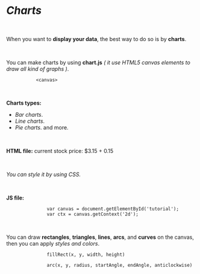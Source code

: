 # ***Charts*** 

<br>

When you want to **display your data**, the best way to do so is by **charts**.

<br>

You can make charts by using **chart.js** *( it use HTML5 canvas elements to draw all kind of graphs )*. 
                 
               <canvas> 

<br>

**Charts types:** 
* *Bar charts*.
* *Line charts*.
* *Pie charts*. 
and more. 

<br>

**HTML file:**
                    <canvas id="stockGraph" width="150" height="150">
                           current stock price: $3.15 + 0.15
                    </canvas>

<br>

*You can style it by using CSS.* 

<br>

**JS file:**

                   var canvas = document.getElementById('tutorial');
                   var ctx = canvas.getContext('2d');

<br>

You can draw **rectangles**, **triangles**, **lines**, **arcs**, and **curves** on the canvas, then you can apply *styles and colors*.

                   fillRect(x, y, width, height)

                   arc(x, y, radius, startAngle, endAngle, anticlockwise)